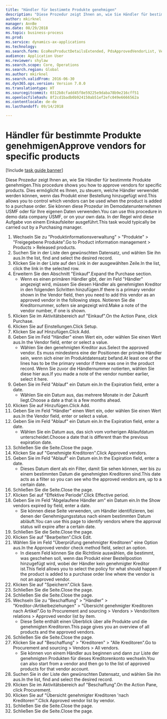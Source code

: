 ```yaml
--- 
title: "Händler für bestimmte Produkte genehmigen"
description: "Diese Prozedur zeigt Ihnen an, wie Sie Händler für bestimmte Produkte genehmigen."
author: mkirknel
manager: AnnBe
ms.date: 08/29/2018
ms.topic: business-process
ms.prod: 
ms.service: dynamics-ax-applications
ms.technology: 
ms.search.form: EcoResProductDetailsExtended, PdsApprovedVendorList, VendTable
audience: Application User
ms.reviewer: shylaw
ms.search.scope: Core, Operations
ms.search.region: Global
ms.author: mkirknel
ms.search.validFrom: 2016-06-30
ms.dyn365.ops.version: Version 7.0.0
ms.translationtype: HT
ms.sourcegitcommit: 0312b8cfadd45f8e59225e9daba78b9e216cff51
ms.openlocfilehash: 8f2cd1badb0b924150ab51ef2efc049e6666562a
ms.contentlocale: de-de
ms.lasthandoff: 09/14/2018

---
```

# <a name="approve-vendors-for-specific-products"></a><span data-ttu-id="8813b-103">Händler für bestimmte Produkte genehmigen</span><span class="sxs-lookup"><span data-stu-id="8813b-103">Approve vendors for specific products</span></span>

[!include [task guide banner](../../includes/task-guide-banner.md)]

<span data-ttu-id="8813b-104">Diese Prozedur zeigt Ihnen an, wie Sie Händler für bestimmte Produkte genehmigen.</span><span class="sxs-lookup"><span data-stu-id="8813b-104">This procedure shows you how to approve vendors for specific products.</span></span> <span data-ttu-id="8813b-105">Dies ermöglicht es Ihnen, zu steuern, welche Händler verwendet werden können, wenn das Produkt einer Bestellung hinzugefügt wird.</span><span class="sxs-lookup"><span data-stu-id="8813b-105">This allows you to control which vendors can be used when the product is added to a purchase order.</span></span> <span data-ttu-id="8813b-106">Sie können diese Prozedur im Demodatenunternehmen USMF oder für Ihre eigenen Daten verwenden.</span><span class="sxs-lookup"><span data-stu-id="8813b-106">You can use this procedure in demo data company USMF, or on your own data.</span></span> <span data-ttu-id="8813b-107">In der Regel wird diese Aufgabe von einem Einkaufsleiter ausgeführt.</span><span class="sxs-lookup"><span data-stu-id="8813b-107">This task would typically be carried out by a Purchasing manager.</span></span>

1. <span data-ttu-id="8813b-108">Wechseln Sie zu "Produktinformationsverwaltung" > "Produkte" > "Freigegebene Produkte".</span><span class="sxs-lookup"><span data-stu-id="8813b-108">Go to Product information management > Products > Released products.</span></span>
2. <span data-ttu-id="8813b-109">Suchen Sie in der Liste den gewünschten Datensatz, und wählen Sie ihn aus.</span><span class="sxs-lookup"><span data-stu-id="8813b-109">In the list, find and select the desired record.</span></span>
3. <span data-ttu-id="8813b-110">Klicken Sie in der Liste auf den Link in der ausgewählten Zeile.</span><span class="sxs-lookup"><span data-stu-id="8813b-110">In the list, click the link in the selected row.</span></span>
4. <span data-ttu-id="8813b-111">Erweitern Sie den Abschnitt "Einkauf".</span><span class="sxs-lookup"><span data-stu-id="8813b-111">Expand the Purchase section.</span></span>
    * <span data-ttu-id="8813b-112">Wenn es einen primären Händler gibt, der im Feld "Händler" angezeigt wird, müssen Sie diesen Händler als genehmigten Kreditor in den folgenden Schritten hinzufügen.</span><span class="sxs-lookup"><span data-stu-id="8813b-112">If there is a primary vendor shown in the Vendor field, then you need to add this vendor as an approved vendor in the following steps.</span></span> <span data-ttu-id="8813b-113">Notieren Sie die Kreditornummer, sofern sie angezeigt wird.</span><span class="sxs-lookup"><span data-stu-id="8813b-113">Make a note of the vendor number, if one is shown.</span></span>  
5. <span data-ttu-id="8813b-114">Klicken Sie im Aktivitätsbereich auf "Einkauf".</span><span class="sxs-lookup"><span data-stu-id="8813b-114">On the Action Pane, click Purchase.</span></span>
6. <span data-ttu-id="8813b-115">Klicken Sie auf Einstellungen.</span><span class="sxs-lookup"><span data-stu-id="8813b-115">Click Setup.</span></span>
7. <span data-ttu-id="8813b-116">Klicken Sie auf Hinzufügen.</span><span class="sxs-lookup"><span data-stu-id="8813b-116">Click Add.</span></span>
8. <span data-ttu-id="8813b-117">Geben Sie im Feld "Händler" einen Wert ein, oder wählen Sie einen Wert aus.</span><span class="sxs-lookup"><span data-stu-id="8813b-117">In the Vendor field, enter or select a value.</span></span>
    * <span data-ttu-id="8813b-118">Wählen Sie den genehmigten Kreditor aus.</span><span class="sxs-lookup"><span data-stu-id="8813b-118">Select the approved vendor.</span></span> <span data-ttu-id="8813b-119">Es muss mindestens eine der Positionen der primäre Händler sein, wenn sich einer im Produktdatensatz befand.</span><span class="sxs-lookup"><span data-stu-id="8813b-119">At least one of the lines has to be the primary vendor if there was one in the product record.</span></span> <span data-ttu-id="8813b-120">Wenn Sie zuvor die Händlernummer notierten, wählen Sie diese hier aus.</span><span class="sxs-lookup"><span data-stu-id="8813b-120">If you made a note of the vendor number earlier, select it here.</span></span>  
9. <span data-ttu-id="8813b-121">Geben Sie im Feld "Ablauf" ein Datum ein.</span><span class="sxs-lookup"><span data-stu-id="8813b-121">In the Expiration field, enter a date.</span></span>
    * <span data-ttu-id="8813b-122">Wählen Sie ein Datum aus, das mehrere Monate in der Zukunft liegt.</span><span class="sxs-lookup"><span data-stu-id="8813b-122">Choose a date a that is a few months ahead.</span></span>  
10. <span data-ttu-id="8813b-123">Klicken Sie auf Hinzufügen.</span><span class="sxs-lookup"><span data-stu-id="8813b-123">Click Add.</span></span>
11. <span data-ttu-id="8813b-124">Geben Sie im Feld "Händler" einen Wert ein, oder wählen Sie einen Wert aus.</span><span class="sxs-lookup"><span data-stu-id="8813b-124">In the Vendor field, enter or select a value.</span></span>
12. <span data-ttu-id="8813b-125">Geben Sie im Feld "Ablauf" ein Datum ein.</span><span class="sxs-lookup"><span data-stu-id="8813b-125">In the Expiration field, enter a date.</span></span>
    * <span data-ttu-id="8813b-126">Wählen Sie ein Datum aus, das sich vom vorherigen Ablaufdatum unterscheidet.</span><span class="sxs-lookup"><span data-stu-id="8813b-126">Choose a date that is different than the previous expiration date.</span></span>  
13. <span data-ttu-id="8813b-127">Schließen Sie die Seite.</span><span class="sxs-lookup"><span data-stu-id="8813b-127">Close the page.</span></span>
14. <span data-ttu-id="8813b-128">Klicken Sie auf "Genehmigte Kreditoren".</span><span class="sxs-lookup"><span data-stu-id="8813b-128">Click Approved vendors.</span></span>
15. <span data-ttu-id="8813b-129">Geben Sie im Feld "Ablauf" ein Datum ein.</span><span class="sxs-lookup"><span data-stu-id="8813b-129">In the Expiration field, enter a date.</span></span>
    * <span data-ttu-id="8813b-130">Dieses Datum dient als ein Filter, damit Sie sehen können, wer bis zu einem bestimmten Datum die genehmigten Kreditoren sind.</span><span class="sxs-lookup"><span data-stu-id="8813b-130">This date acts as a filter so you can see who the approved vendors are, up to a certain date.</span></span>  
16. <span data-ttu-id="8813b-131">Schließen Sie die Seite.</span><span class="sxs-lookup"><span data-stu-id="8813b-131">Close the page.</span></span>
17. <span data-ttu-id="8813b-132">Klicken Sei auf "Effektive Periode".</span><span class="sxs-lookup"><span data-stu-id="8813b-132">Click Effective period.</span></span>
18. <span data-ttu-id="8813b-133">Geben Sie im Feld "Abgelaufene Händler am" ein Datum ein.</span><span class="sxs-lookup"><span data-stu-id="8813b-133">In the Show vendors expired by field, enter a date.</span></span>
    * <span data-ttu-id="8813b-134">Sie können diese Seite verwenden, um Händler identifizieren, bei denen der Genehmigungsstatus nach einem bestimmten Datum abläuft.</span><span class="sxs-lookup"><span data-stu-id="8813b-134">You can use this page to identify vendors where the approval status will expire after a certain date.</span></span>  
19. <span data-ttu-id="8813b-135">Schließen Sie die Seite.</span><span class="sxs-lookup"><span data-stu-id="8813b-135">Close the page.</span></span>
20. <span data-ttu-id="8813b-136">Klicken Sie auf "Bearbeiten".</span><span class="sxs-lookup"><span data-stu-id="8813b-136">Click Edit.</span></span>
21. <span data-ttu-id="8813b-137">Wählen Sie im Feld "Überprüfung genehmigter Kreditoren" eine Option aus.</span><span class="sxs-lookup"><span data-stu-id="8813b-137">In the Approved vendor check method field, select an option.</span></span>
    * <span data-ttu-id="8813b-138">In diesem Feld können Sie die Richtlinie auswählen, die bestimmt, was geschehen soll, wenn das Produkt einer Bestellpostion hinzugefügt wird, wobei der Händler kein genehmigter Kreditor ist.</span><span class="sxs-lookup"><span data-stu-id="8813b-138">This field allows you to select the policy for what should happen if the product is added to a purchase order line where the vendor is not an approved vendor.</span></span>  
22. <span data-ttu-id="8813b-139">Klicken Sie auf "Speichern".</span><span class="sxs-lookup"><span data-stu-id="8813b-139">Click Save.</span></span>
23. <span data-ttu-id="8813b-140">Schließen Sie die Seite.</span><span class="sxs-lookup"><span data-stu-id="8813b-140">Close the page.</span></span>
24. <span data-ttu-id="8813b-141">Schließen Sie die Seite.</span><span class="sxs-lookup"><span data-stu-id="8813b-141">Close the page.</span></span>
25. <span data-ttu-id="8813b-142">Wechseln Sie zu "Beschaffung" > "Händler" > "Kreditor-/Artikelbeziehungen" > "Übersicht genehmigter Kreditoren nach Artikel".</span><span class="sxs-lookup"><span data-stu-id="8813b-142">Go to Procurement and sourcing > Vendors > Vendor/item relations > Approved vendor list by item.</span></span>
    * <span data-ttu-id="8813b-143">Diese Seite enthält einen Überblick über alle Produkte und die genehmigten Kreditoren.</span><span class="sxs-lookup"><span data-stu-id="8813b-143">This page gives you an overview of all products and the approved vendors.</span></span>  
26. <span data-ttu-id="8813b-144">Schließen Sie die Seite.</span><span class="sxs-lookup"><span data-stu-id="8813b-144">Close the page.</span></span>
27. <span data-ttu-id="8813b-145">Klicken Sie auf "Beschaffung" > "Kreditoren" > "Alle Kreditoren".</span><span class="sxs-lookup"><span data-stu-id="8813b-145">Go to Procurement and sourcing > Vendors > All vendors.</span></span>
    * <span data-ttu-id="8813b-146">Sie können von einem Händler aus beginnen und dann zur Liste der genehmigten Produkten für dieses Kreditorenkonto wechseln.</span><span class="sxs-lookup"><span data-stu-id="8813b-146">You can also start from a vendor and then go to the list of approved products for that vendor account.</span></span>  
28. <span data-ttu-id="8813b-147">Suchen Sie in der Liste den gewünschten Datensatz, und wählen Sie ihn aus.</span><span class="sxs-lookup"><span data-stu-id="8813b-147">In the list, find and select the desired record.</span></span>
29. <span data-ttu-id="8813b-148">Klicken Sie im Aktivitätsbereich auf "Beschaffung".</span><span class="sxs-lookup"><span data-stu-id="8813b-148">On the Action Pane, click Procurement.</span></span>
30. <span data-ttu-id="8813b-149">Klicken Sie auf "Übersicht genehmigter Kreditoren 'nach Kreditoren'".</span><span class="sxs-lookup"><span data-stu-id="8813b-149">Click Approved vendor list by vendor.</span></span>
31. <span data-ttu-id="8813b-150">Schließen Sie die Seite.</span><span class="sxs-lookup"><span data-stu-id="8813b-150">Close the page.</span></span>
32. <span data-ttu-id="8813b-151">Schließen Sie die Seite.</span><span class="sxs-lookup"><span data-stu-id="8813b-151">Close the page.</span></span>


